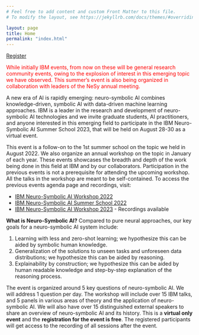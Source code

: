 ```yaml
---
# Feel free to add content and custom Front Matter to this file.
# To modify the layout, see https://jekyllrb.com/docs/themes/#overriding-theme-defaults

layout: page
title: Home
permalink: "index.html"
---
```


[Register](https://neurosymbolic.github.io/nsss2023/register.html)

<span style="color:red">While initially IBM events, from now on these will be general research community events, owing to the explosion of interest in this emerging topic we have observed.  This summer’s event is also being organized in collaboration with leaders of the NeSy annual meeting.</span>


A new era of AI is rapidly emerging: neuro-symbolic AI combines knowledge-driven, symbolic AI with data-driven machine learning approaches. IBM is a leader in the research and development of neuro-symbolic AI technologies and we invite graduate students, AI practitioners, and anyone interested in this emerging field to participate in the IBM Neuro-Symbolic AI Summer School 2023, that will be held on August 28-30 as a virtual event.

This event is a follow-on to the 1st summer school on the topic we held in August 2022. We also organize an annual workshop on the topic in January of each year. These events showcases the breadth and depth of the work being done in this field at IBM and by our collaborators. Participation in the previous events is not a prerequisite for attending the upcoming workshop. All the talks in the workshop are meant to be self-contained. To access the previous events agenda page and recordings, visit:

- [IBM Neuro-Symbolic AI Workshop 2022](http://ibm.biz/ns-wkshp)
- [IBM Neuro-Symbolic AI Summer School 2022](http://ibm.biz/nsss2022)
- [IBM Neuro-Symbolic AI Workshop 2023](https://ibm.biz/nsworkshop2023) - Recordings available


**What is Neuro-Symbolic AI?**
Compared to pure neural approaches, our key goals for a neuro-symbolic AI system include:

1. Learning with less and zero-shot learning; we hypothesize this can be aided by symbolic human knowledge.
2. Generalization of the solutions to unseen tasks and unforeseen data distributions; we hypothesize this can be aided by reasoning.
3. Explainability by construction; we hypothesize this can be aided by human readable knowledge and step-by-step explanation of the reasoning process.

The event is organized around 5 key questions of neuro-symbolic AI. We will address 1 question per day.
The workshop will include over 15 IBM talks, and 5 panels in various areas of theory and the application of neuro-symbolic AI. We will also have over 15 distinguished external speakers to share an overview of neuro-symbolic AI and its history.
This is a **virtual only event** and the **registration for the event is free**. The registered participants will get access to the recording of all sessions after the event.

